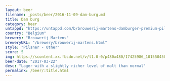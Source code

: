 ```yaml
---
layout: beer
filename: _posts/beer/2016-11-09-dam-burg.md
title: Dam burg
category: beer
untappd: "https://untappd.com/b/brouwerij-martens-damburger-premium-pils/520476"
country: "Belgium"
brewery: "Brouwerij Martens"
breweryURL: "/brewery/brouwerij-martens.html"
style: "Pilsner - Other"
score: 5
img: https://scontent.xx.fbcdn.net/v/t1.0-0/p480x480/17425986_10155045841448745_6661163572410686885_n.jpg?_nc_cat=106&oh=9ca0cb04b7405687bc070f861e2b2b0f&oe=5C5F4F59
beer-date: "2017-03-22"
desc: "Lager with a slightly richer level of malt than normal"
permalink: /beer/:title.html
---
```

